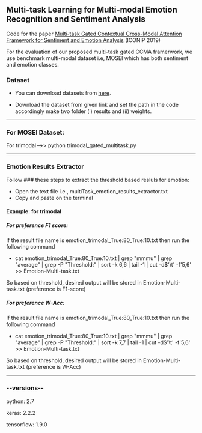 ## Multi-task Learning for Multi-modal Emotion Recognition and Sentiment Analysis
Code for the paper [Multi-task Gated Contextual Cross-Modal Attention Framework for Sentiment and Emotion Analysis](https://link.springer.com/chapter/10.1007/978-3-030-36808-1_72) (ICONIP 2019)

For the evaluation of our proposed multi-task gated CCMA framerwork, we use benchmark multi-modal dataset i.e, MOSEI which has both sentiment and emotion classes.

### Dataset

* You can download datasets from [here](https://drive.google.com/open?id=1s10Bvmb7mInYof_Aui9y8q29dKmxYiB1).

* Download the dataset from given link and set the path in the code accordingly make two folder (i) results and (ii) weights.

-------------------------------------------------------
### For MOSEI Dataset:
For trimodal-->>  python trimodal_gated_multitask.py  

-------------------------------------------------------

### Emotion Results Extractor

Follow ### these steps to extract the threshold based resluls for emotion:

* Open the text file i.e., multiTask_emotion_results_extractor.txt
* Copy and paste on the terminal

#### Example: for trimodal
##### For preference F1 score:

If the result file name is emotion_trimodal_True:80_True:10.txt then run the following command 

* cat emotion_trimodal_True:80_True:10.txt | grep "mmmu" | grep "average" | grep -P "Threshold:" | sort -k 6,6  | tail -1 | cut -d$'\t' -f'5,6' >> Emotion-Multi-task.txt

So based on threshold, desired output will be stored in Emotion-Multi-task.txt (preference is F1-score)

##### For preference W-Acc:

If the result file name is emotion_trimodal_True:80_True:10.txt then run the following command 

* cat emotion_trimodal_True:80_True:10.txt | grep "mmmu" | grep "average" | grep -P "Threshold:" | sort -k 7,7  | tail -1 | cut -d$'\t' -f'5,6' >> Emotion-Multi-task.txt

So based on threshold, desired output will be stored in Emotion-Multi-task.txt (preference is W-Acc)

-------------------------------------------------------

### --versions--

python: 2.7

keras: 2.2.2

tensorflow: 1.9.0
